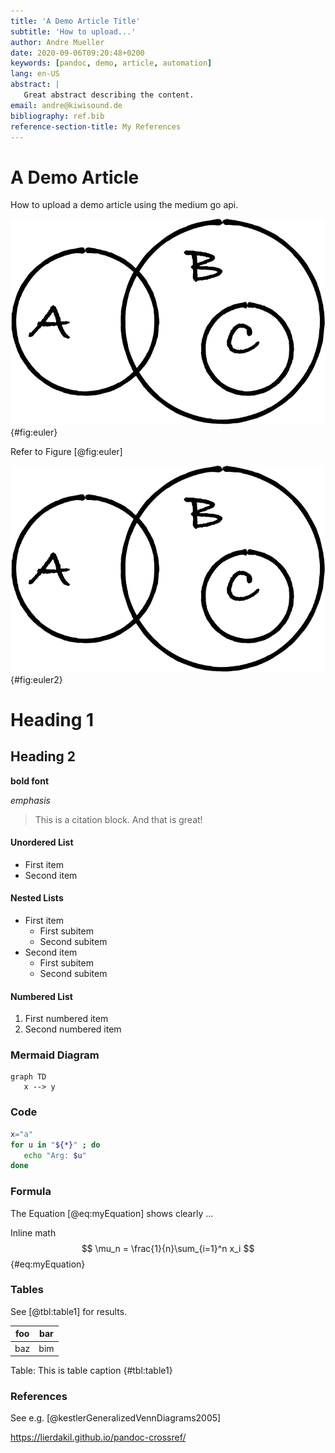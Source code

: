 ```yaml
---
title: 'A Demo Article Title'
subtitle: 'How to upload...'
author: Andre Mueller
date: 2020-09-06T09:20:48+0200
keywords: [pandoc, demo, article, automation]
lang: en-US
abstract: |
   Great abstract describing the content.
email: andre@kiwisound.de
bibliography: ref.bib
reference-section-title: My References
---
```


# A Demo Article
How to upload a demo article using the medium go api.

![This is my figure caption.](figure1.png "This is the link hover text."){#fig:euler}

Refer to Figure [@fig:euler]

![This is my figure caption - duplicated figure.](figure1.png "This is the link hover text."){#fig:euler2}
# Heading 1

## Heading 2

**bold font**

*emphasis*

> This is a citation block.
> And that is great!

#### Unordered List

- First item
- Second item

#### Nested Lists

- First item
  - First subitem
  - Second subitem
- Second item
  - First subitem
  - Second subitem

#### Numbered List

1. First numbered item
2. Second numbered item

### Mermaid Diagram

```mermaid
graph TD
   x --> y
```

### Code

```bash
x="a"
for u in "${*}" ; do
   echo "Arg: $u"
done
```

### Formula

The Equation [@eq:myEquation] shows clearly ...

Inline math
$$ \mu_n = \frac{1}{n}\sum_{i=1}^n x_i $$ {#eq:myEquation}

### Tables

See [@tbl:table1] for results.

| foo | bar |
| --- | --- |
| baz | bim |

Table: This is table caption {#tbl:table1}

### References

See e.g. [@kestlerGeneralizedVennDiagrams2005]

https://lierdakil.github.io/pandoc-crossref/
